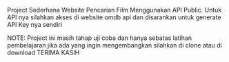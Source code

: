 Project Sederhana Website Pencarian Film Menggunakan API Public.
Untuk API nya silahkan akses di website omdb api dan disarankan untuk generate API Key nya sendiri

NOTE:
Project ini masih tahap uji coba dan hanya sebatas latihan pembelajaran
jika ada yang ingin mengembangkan silahkan di clone atau di download
TERIMA KASIH
